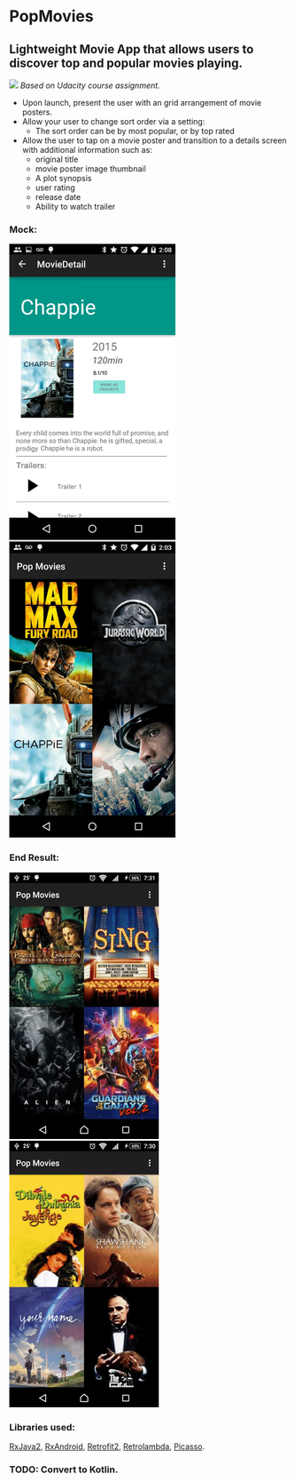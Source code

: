 # PopMovies
## Lightweight Movie App that allows users to discover top and popular movies playing.

[<img src="https://travis-ci.org/IvanLepi/PopularMovies.svg?branch=master"/>][6]
*Based on Udacity course assignment.*

- Upon launch, present the user with an grid arrangement of movie posters.
- Allow your user to change sort order via a setting:
  - The sort order can be by most popular, or by top rated
- Allow the user to tap on a movie poster and transition to a details screen with additional information such as:
  - original title
  - movie poster image thumbnail
  - A plot synopsis 
  - user rating 
  - release date
  - Ability to watch trailer


### Mock:
<img src="https://github.com/IvanLepi/PopularMovies/blob/master/screenshots/Phone_detail_with_settings_mockup.png?raw=true" width="300" height="533" /> <img src="https://github.com/IvanLepi/PopularMovies/blob/master/screenshots/Phone_main_mockup.png?raw=true" width="300" height="533"/>



### End Result:
<img src="https://github.com/IvanLepi/PopularMovies/blob/master/screenshots/details.gif?raw=true"/>  <img src="https://github.com/IvanLepi/PopularMovies/blob/master/screenshots/sort.gif?raw=true"/>

### Libraries used:
[RxJava2][1], [RxAndroid][3], [Retrofit2][2], [Retrolambda][4], [Picasso][5].

### TODO: Convert to Kotlin.

[1]: https://github.com/ReactiveX/RxJava
[2]: https://github.com/square/retrofit	
[3]: https://github.com/ReactiveX/RxAndroid
[4]: https://github.com/orfjackal/retrolambda
[5]: https://github.com/square/picasso
[6]: https://travis-ci.org/IvanLepi/PopularMovies
